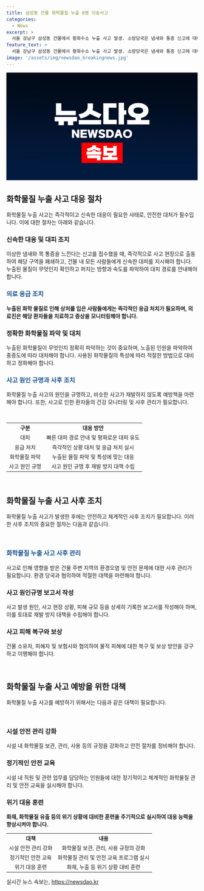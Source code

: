 ```yaml
---
title: 삼성동 건물 화학물질 누출 8명 이송사고
categories:
  - News
excerpt: >
  서울 강남구 삼성동 건물에서 황화수소 누출 사고 발생. 소방당국은 냄새와 통증 신고에 대비해 정밀 검사 중. 11명 대피, 8명 병원 치료 후 귀가. 사건에 대한 더 많은 소식을 기다려주세요!
feature_text: >
  서울 강남구 삼성동 건물에서 황화수소 누출 사고 발생. 소방당국은 냄새와 통증 신고에 대비해 정밀 검사 중. 11명 대피, 8명 병원 치료 후 귀가. 사건에 대한 더 많은 소식을 기다려주세요!
image: '/assets/img/newsdao_breakingnews.jpg'
---
```


<p><img src="/assets/img/newsdao_breakingnews.jpg" alt="flaretime 속보" /></p>

<h2 data-ke-size="size26">화학물질 누출 사고 대응 절차</h2>

<p data-ke-size="size16">화학물질 누출 사고는 즉각적이고 신속한 대응이 필요한 사태로, 안전한 대처가 필수입니다. 이에 대한 절차는 아래와 같습니다.</p>

<h3>신속한 대응 및 대피 조치</h3>

<p data-ke-size="size16">이상한 냄새와 목 통증을 느낀다는 신고를 접수했을 때, 즉각적으로 사고 현장으로 출동하여 해당 구역을 폐쇄하고, 건물 내 모든 사람들에게 신속한 대피를 지시해야 합니다. 누출된 물질이 무엇인지 확인하고 퍼지는 방향과 속도를 파악하여 대피 경로를 안내해야 합니다.</p>

<h3><span style="color: #1a5490;">의료 응급 조치</span></h3>

<p data-ke-size="size16"><b>누출된 화학 물질로 인해 상처를 입은 사람들에게는 즉각적인 응급 처치가 필요하며, 의료진은 해당 환자들을 치료하고 증상을 모니터링해야 합니다.</b></p>

<h3>정확한 화학물질 파악 및 대처</h3>

<p data-ke-size="size16">누출된 화학물질이 무엇인지 정확히 파악하는 것이 중요하며, 노출된 인원을 파악하여 중증도에 따라 대처해야 합니다. 사용된 화학물질의 특성에 따라 적절한 방법으로 대비하고 정화해야 합니다.</p>

<h3><span style="color: #1a5490;"><b>사고 원인 규명과 사후 조치</b></span></h3>

<p data-ke-size="size16">화학물질 누출 사고의 원인을 규명하고, 비슷한 사고가 재발하지 않도록 예방책을 마련해야 합니다. 또한, 사고로 인한 환자들의 건강 모니터링 및 사후 관리가 필요합니다.</p>

<p data-ke-size="size16">&nbsp;</p>

<table>
<tbody>
<tr>
<td style="text-align: center; height: 17px;"><b>구분</b></td>
<td style="text-align: center; height: 17px;"><b>대응 방안</b></td>
</tr>
<tr>
<td style="text-align: center; height: 17px;">대피</td>
<td style="text-align: center; height: 17px;">빠른 대피 경로 안내 및 평화로운 대피 유도</td>
</tr>
<tr>
<td style="text-align: center; height: 17px;">응급 처치</td>
<td style="text-align: center; height: 17px;">즉각적인 상황 대처 및 응급 처치 실시</td>
</tr>
<tr>
<td style="text-align: center; height: 17px;">화학물질 파악</td>
<td style="text-align: center; height: 17px;">누출된 물질 파악 및 특성에 맞는 대응</td>
</tr>
<tr>
<td style="text-align: center; height: 17px;">사고 원인 규명</td>
<td style="text-align: center; height: 17px;">사고 원인 규명 후 재발 방지 대책 수립</td>
</tr>
</tbody>
</table>

<p data-ke-size="size16">&nbsp;</p>

<h2 data-ke-size="size26">화학물질 누출 사고 사후 조치</h2>

<p data-ke-size="size16">화학물질 누출 사고가 발생한 후에는 안전하고 체계적인 사후 조치가 필요합니다. 이러한 사후 조치의 중요한 절차는 다음과 같습니다.</p>

<p data-ke-size="size16">&nbsp;</p>

<h3><span style="color: #1a5490;">화학물질 누출 사고 사후 관리</span></h3>

<p data-ke-size="size16">사고로 인해 영향을 받은 건물 주변 지역의 환경오염 및 안전 문제에 대한 사후 관리가 필요합니다. 환경 당국과 협의하여 적절한 대책을 마련해야 합니다.</p>

<h3>사고 원인규명 보고서 작성</h3>

<p data-ke-size="size16">사고 발생 원인, 사고 현장 상황, 피해 규모 등을 상세히 기록한 보고서를 작성해야 하며, 이를 토대로 재발 방지 대책을 수립해야 합니다.</p>

<h3>사고 피해 복구와 보상</h3>

<p data-ke-size="size16">건물 소유자, 피해자 및 보험사와 협의하여 물적 피해에 대한 복구 및 보상 방안을 강구하고 이행해야 합니다.</p>

<p data-ke-size="size16">&nbsp;</p>

<h2 data-ke-size="size26">화학물질 누출 사고 예방을 위한 대책</h2>

<p data-ke-size="size16">화학물질 누출 사고를 예방하기 위해서는 다음과 같은 대책이 필요합니다.</p>

<p data-ke-size="size16">&nbsp;</p>

<h3>시설 안전 관리 강화</h3>

<p data-ke-size="size16">시설 내 화학물질 보관, 관리, 사용 등의 규정을 강화하고 안전 절차를 정비해야 합니다.</p>

<h3>정기적인 안전 교육</h3>

<p data-ke-size="size16">시설 내 직원 및 관련 업무를 담당하는 인원들에 대한 정기적이고 체계적인 화학물질 관리 및 안전 교육을 실시해야 합니다.</p>

<h3>위기 대응 훈련</h3>

<p data-ke-size="size16"><b>화재, 화학물질 유출 등의 위기 상황에 대비한 훈련을 주기적으로 실시하여 대응 능력을 향상시켜야 합니다.</b></p>

<table>
<tbody>
<tr>
<td style="text-align: center; height: 17px;"><b>대책</b></td>
<td style="text-align: center; height: 17px;"><b>내용</b></td>
</tr>
<tr>
<td style="text-align: center; height: 17px;">시설 안전 관리 강화</td>
<td style="text-align: center; height: 17px;">화학물질 보관, 관리, 사용 규정의 강화</td>
</tr>
<tr>
<td style="text-align: center; height: 17px;">정기적인 안전 교육</td>
<td style="text-align: center; height: 17px;">화학물질 관리 및 안전 교육 프로그램 실시</td>
</tr>
<tr>
<td style="text-align: center; height: 17px;">위기 대응 훈련</td>
<td style="text-align: center; height: 17px;">화재, 누출 등 위기 상황 대비 훈련</td>
</tr>
</tbody>
</table>
실시간 뉴스 속보는, <a href="https://newsdao.kr" rel="dofollow">https://newsdao.kr</a>


